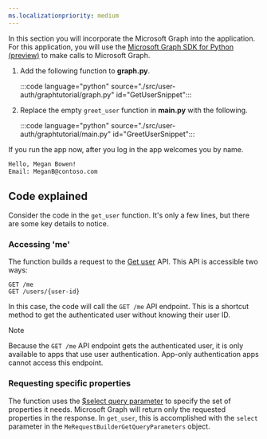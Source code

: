 ```yaml
---
ms.localizationpriority: medium
---
```


<!-- markdownlint-disable MD041 -->

In this section you will incorporate the Microsoft Graph into the application. For this application, you will use the [Microsoft Graph SDK for Python (preview)](https://github.com/microsoftgraph/msgraph-sdk-python) to make calls to Microsoft Graph.

1. Add the following function to **graph.py**.

    :::code language="python" source="./src/user-auth/graphtutorial/graph.py" id="GetUserSnippet":::

1. Replace the empty `greet_user` function in **main.py** with the following.

    :::code language="python" source="./src/user-auth/graphtutorial/main.py" id="GreetUserSnippet":::

If you run the app now, after you log in the app welcomes you by name.

```bash
Hello, Megan Bowen!
Email: MeganB@contoso.com
```

## Code explained

Consider the code in the `get_user` function. It's only a few lines, but there are some key details to notice.

### Accessing 'me'

The function builds a request to the [Get user](/graph/api/user-get) API. This API is accessible two ways:

```http
GET /me
GET /users/{user-id}
```

In this case, the code will call the `GET /me` API endpoint. This is a shortcut method to get the authenticated user without knowing their user ID.

> [!NOTE]
> Because the `GET /me` API endpoint gets the authenticated user, it is only available to apps that use user authentication. App-only authentication apps cannot access this endpoint.

### Requesting specific properties

The function uses the [$select query parameter](/graph/query-parameters#select-parameter) to specify the set of properties it needs. Microsoft Graph will return only the requested properties in the response. In `get_user`, this is accomplished with the `select` parameter in the `MeRequestBuilderGetQueryParameters` object.
